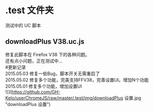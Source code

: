  .test 文件夹   
===================================  
测试中的 UC 脚本

downloadPlus V38.uc.js
----------------------------------- 
修复此脚本在 Firefox V38 下的各种问题。  
还有点小问题，正在测试中...  
#更新记录  
2015.05.03 修复一些Bug，脚本开关无需重启了  
2015.05.02 修复多个功能，完美支持FFV38，完善设置UI。增加N个功能  
2015.05.01 修复多个功能，增加设置UI  
![](https://github.com/GH-Kelo/userChromeJS/raw/master/.test/img/downloadPlus 设置.jpg "downloadPlus 设置")  

